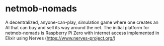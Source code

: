 # netmob-nomads
A decentralized, anyone-can-play, simulation game where one creates an AI that can buy and sell its way around the net.
The initial platform for netmob-nomads is Raspberry Pi Zero with internet access implemented in Elixir using Nerves (https://www.nerves-project.org/)
